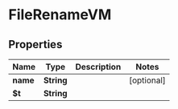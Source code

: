 

# FileRenameVM


## Properties

| Name | Type | Description | Notes |
|------------ | ------------- | ------------- | -------------|
|**name** | **String** |  |  [optional] |
|**$t** | **String** |  |  |



